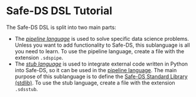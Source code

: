 # Safe-DS DSL Tutorial

The Safe-DS DSL is split into two main parts:

-   The _[pipeline language][pipeline-language]_ is used to solve specific data science problems. Unless you want to add functionality to Safe-DS, this sublanguage is all you need to learn. To use the pipeline language, create a file with the extension `.sdspipe`.
-   The _[stub language][stub-language]_ is used to integrate external code written in Python into Safe-DS, so it can be used in the [pipeline language][pipeline-language]. The main purpose of this sublanguage is to define the [Safe-DS Standard Library (stdlib)][stdlib]. To use the stub language, create a file with the extension `.sdsstub`.

[pipeline-language]: pipeline-language/README.md
[stub-language]: stub-language/README.md
[stdlib]: https://github.com/lars-reimann/Safe-DS/blob/main/DSL/com.larsreimann.safeds/src/main/resources/stdlib
